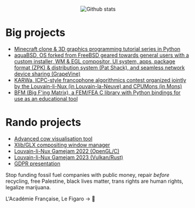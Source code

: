 <p align="center">
	<img src="https://streak-stats.demolab.com?user=obiwac&theme=transparent&hide_border=true&date_format=j%20M%5B%20Y%5D&starting_year=2011" alt="Github stats" />
</p>
  
# Big projects

- [Minecraft clone & 3D graphics programming tutorial series in Python](https://obiw.ac/mcpy)
- [aquaBSD, OS forked from FreeBSD geared towards general users with a custom installer, WM & EGL compositor, UI system, apps, package format (ZPK) & distribution system (Pat Shack), and seamless network device sharing (GrapeVine)](https://inobulles.github.io)
- [KARWa, ICPC-style francophone algorithmics contest organized jointly by the Louvain-li-Nux (in Louvain-la-Neuve) and CPUMons (in Mons)](https://github.com/karwa-org)
- [BFM (Big F'ing Matrix), a FEM/FEA C library with Python bindings for use as an educational tool](https://github.com/obiwac/bfm)

# Rando projects

- [Advanced cow visualisation tool](https://obiw.ac/moodle)
- [Xlib/GLX compositing window manager](https://github.com/obiwac/x-compositing-wm)
- [Louvain-li-Nux Gamejam 2022 (OpenGL/C)](https://github.com/obiwac/lln-gamejam-2022)
- [Louvain-li-Nux Gamejam 2023 (Vulkan/Rust)](https://github.com/obiwac/lln-gamejam-2023)
- [GDPR presentation](https://obiw.ac/gdpr)

Stop funding fossil fuel companies with public money, repair *before* recycling, free Palestine, black lives matter, trans rights are human rights, legalize marijuana.

L'Académie Française, Le Figaro -> 🤡
